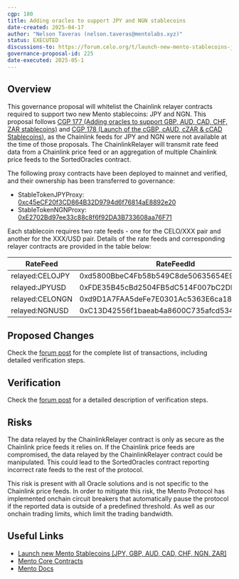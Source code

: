 ```yaml
---
cgp: 180
title: Adding oracles to support JPY and NGN stablecoins
date-created: 2025-04-17
author: "Nelson Taveras (nelson.taveras@mentolabs.xyz)"
status: EXECUTED
discussions-to: https://forum.celo.org/t/launch-new-mento-stablecoins-jpy-gbp-aud-cad-chf-ngn-zar
governance-proposal-id: 225
date-executed: 2025-05-1
---
```


## Overview

This governance proposal will whitelist the Chainlink relayer contracts required to support two new Mento stablecoins: JPY and NGN. This proposal follows [CGP 177 (Adding oracles to support GBP, AUD, CAD, CHF, ZAR stablecoins)](https://mondo.celo.org/governance/cgp-177) and [CGP 178 (Launch of the cGBP, cAUD, cZAR & cCAD Stablecoins)](https://mondo.celo.org/governance/cgp-178), as the Chainlink feeds for JPY and NGN were not available at the time of those proposals. The ChainlinkRelayer will transmit rate feed data from a Chainlink price feed or an aggregation of multiple Chainlink price feeds to the SortedOracles contract.

The following proxy contracts have been deployed to mainnet and verified, and their ownership has been transferred to governance:

- StableTokenJPYProxy: [0xc45eCF20f3CD864B32D9794d6f76814aE8892e20](https://celoscan.io/address/0xc45eCF20f3CD864B32D9794d6f76814aE8892e20)
- StableTokenNGNProxy: [0xE2702Bd97ee33c88c8f6f92DA3B733608aa76F71](https://celoscan.io/address/0xE2702Bd97ee33c88c8f6f92DA3B733608aa76F71)

Each stablecoin requires two rate feeds - one for the CELO/XXX pair and another for the XXX/USD pair. Details of the rate feeds and corresponding relayer contracts are provided in the table below:

| RateFeed        | RateFeedId                                 | Relayer Contract                                                                                                     |
| --------------- | ------------------------------------------ | -------------------------------------------------------------------------------------------------------------------- |
| relayed:CELOJPY | 0xd5800BbeC4Fb58b549C8de50635654E919c3Cd5D | [0x522D100Ce28b150fBfcB90551d8822789ff53886](https://celoscan.io/address/0x522D100Ce28b150fBfcB90551d8822789ff53886) |
| relayed:JPYUSD  | 0xFDE35B45cBd2504FB5dC514F007bC2DE27034274 | [0x1327A32fA7e3a0C3c0a5828D4f3ff16CE9E13Ee9](https://celoscan.io/address/0x1327A32fA7e3a0C3c0a5828D4f3ff16CE9E13Ee9) |
| relayed:CELONGN | 0xd9D1A7FAA5deFe7E0301Ac5363E6ca18eB78c9D7 | [0x75Ba8f6855e54F36282067b185f2b9c0baC8A588](https://celoscan.io/address/0x75Ba8f6855e54F36282067b185f2b9c0baC8A588) |
| relayed:NGNUSD  | 0xC13D42556f1baeab4a8600C735afcd5344048d3C | [0xce35D1F69523a0672b9281dF1675D5b5D4004feF](https://celoscan.io/address/0xce35D1F69523a0672b9281dF1675D5b5D4004feF) |

## Proposed Changes

Check the [forum post](https://forum.celo.org/t/launch-new-mento-stablecoins-jpy-gbp-aud-cad-chf-ngn-zar/10603/7) for the complete list of transactions, including detailed verification steps.

## Verification

Check the [forum post](https://forum.celo.org/t/launch-new-mento-stablecoins-jpy-gbp-aud-cad-chf-ngn-zar/10603/7) for a detailed description of verification steps.

## Risks

The data relayed by the ChainlinkRelayer contract is only as secure as the Chainlink price feeds it relies on. If the Chainlink price feeds are compromised, the data relayed by the ChainlinkRelayer contract could be manipulated. This could lead to the SortedOracles contract reporting incorrect rate feeds to the rest of the protocol.

This risk is present with all Oracle solutions and is not specific to the Chainlink price feeds. In order to mitigate this risk, the Mento Protocol has implemented onchain circuit breakers that automatically pause the protocol if the reported data is outside of a predefined threshold. As well as our onchain trading limits, which limit the trading bandwidth.

## Useful Links

- [Launch new Mento Stablecoins [JPY, GBP, AUD, CAD, CHF, NGN, ZAR]](https://forum.celo.org/t/launch-new-mento-stablecoins-jpy-gbp-aud-cad-chf-ngn-zar/10603)
- [Mento Core Contracts](https://github.com/mento-protocol/mento-core)
- [Mento Docs](https://docs.mento.org)
